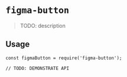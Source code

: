# `figma-button`

> TODO: description

## Usage

```
const figmaButton = require('figma-button');

// TODO: DEMONSTRATE API
```
